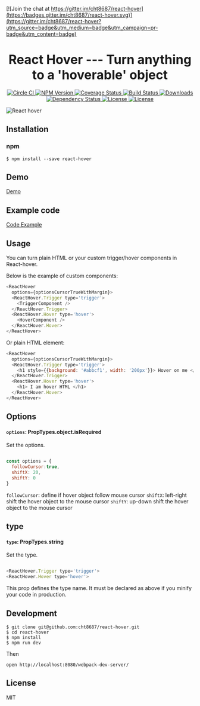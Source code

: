 [![Join the chat at https://gitter.im/cht8687/react-hover](https://badges.gitter.im/cht8687/react-hover.svg)](https://gitter.im/cht8687/react-hover?utm_source=badge&utm_medium=badge&utm_campaign=pr-badge&utm_content=badge)

<big><h1 align="center">React Hover --- Turn anything to a 'hoverable' object</h1></big>

<p align="center">
  <a href="https://circleci.com/gh/cht8687/react-hover">
    <img src="https://circleci.com/gh/cht8687/react-hover.svg?style=shield"
         alt="Circle CI">
  </a>

  <a href="https://www.npmjs.com/package/react-hover">
    <img src="https://img.shields.io/npm/v/react-hover.svg?style=flat-square"
         alt="NPM Version">
  </a>

 <a href="https://coveralls.io/github/cht8687/react-hover?branch=master">
    <img src="https://coveralls.io/repos/cht8687/react-hover/badge.svg?branch=master&service=github" alt="Coverage Status" />
 </a>

  <a href="https://travis-ci.org/cht8687/react-hover">
    <img src="https://img.shields.io/travis/cht8687/react-hover.svg?style=flat-square"
         alt="Build Status">
  </a>

  <a href="https://npmjs.org/package/react-hover">
    <img src="http://img.shields.io/npm/dm/react-hover.svg?style=flat-square"
         alt="Downloads">
  </a>

  <a href="https://david-dm.org/cht8687/react-hover.svg">
    <img src="https://david-dm.org/cht8687/react-hover.svg?style=flat-square"
         alt="Dependency Status">
  </a>

  <a href="https://github.com/cht8687/react-hover/blob/master/LICENSE">
    <img src="https://img.shields.io/npm/l/react-hover.svg?style=flat-square"
         alt="License">
  </a>

  <a href="http://standardjs.com/">
    <img src="https://img.shields.io/badge/code%20style-standard-brightgreen.svg"
         alt="License">
  </a>
</p>

<p align="center"><big>

</big></p>


![React hover](src/example/react-hover-new.gif)


## Installation

### npm

```
$ npm install --save react-hover
```

## Demo

[Demo](http://cht8687.github.io/react-hover/example/)

## Example code

[Code Example](https://github.com/cht8687/react-hover/blob/master/src/example/Example.js)


## Usage

You can turn plain HTML or your custom trigger/hover components in React-hover.

Below is the example of custom components:
```js
<ReactHover
  options={optionsCursorTrueWithMargin}>
  <ReactHover.Trigger type='trigger'>
    <TriggerComponent />
  </ReactHover.Trigger>
  <ReactHover.Hover type='hover'>
    <HoverComponent />
  </ReactHover.Hover>
</ReactHover>
```

Or plain HTML element:

```js
<ReactHover
  options={optionsCursorTrueWithMargin}>
  <ReactHover.Trigger type='trigger'>
    <h1 style={{background: '#abbcf1', width: '200px'}}> Hover on me </h1>
  </ReactHover.Trigger>
  <ReactHover.Hover type='hover'>
    <h1> I am hover HTML </h1>
  </ReactHover.Hover>
</ReactHover>
```

## Options

#### `options`: PropTypes.object.isRequired

Set the options.

```js

const options = {
  followCursor:true,
  shiftX: 20,
  shiftY: 0
}

```
`followCursor`: define if hover object follow mouse cursor
`shiftX`: left-right shift the hover object to the mouse cursor
`shiftY`: up-down shift the hover object to the mouse cursor


## type

#### `type`: PropTypes.string

Set the type.

```js

<ReactHover.Trigger type='trigger'>
<ReactHover.Hover type='hover'>

```
This prop defines the type name. It must be declared as above if you minify your code in production.

## Development

```
$ git clone git@github.com:cht8687/react-hover.git
$ cd react-hover
$ npm install
$ npm run dev
```

Then

```
open http://localhost:8080/webpack-dev-server/
```

## License

MIT
